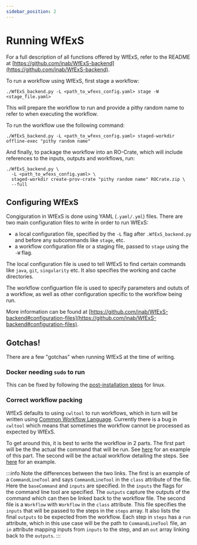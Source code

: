 ```yaml
---
sidebar_position: 2
---
```


# Running WfExS

For a full description of all functions offered by WfExS, refer to the README at [https://github.com/inab/WfExS-backend](https://github.com/inab/WfExS-backend).

To run a workflow using WfExS, first stage a workflow:
```shell
./WfExS_backend.py -L <path_to_wfexs_config.yaml> stage -W <stage_file.yaml>
```
This will prepare the workflow to run and provide a pithy random name to refer to when executing the workflow.

To run the workflow use the following command:
```shell
./WfExS_backend.py -L <path_to_wfexs_config.yaml> staged-workdir offline-exec "pithy random name"
```

And finally, to package the workflow into an RO-Crate, which will include references to the inputs, outputs and workflows, run:
```shell
./WfExS_backend.py \
  -L <path_to_wfexs_config.yaml> \
  staged-workdir create-prov-crate "pithy random name" ROCrate.zip \
  --full
```

## Configuring WfExS

Congiguration in WfExS is done using YAML (`.yaml/.yml`) files. There are two main configuration files to write in order to run WfExS:
* a local configuration file, specified by the `-L` flag after `.WfExS_backend.py` and before any subcommands like `stage`, etc.
* a workflow configuration file or a staging file, passed to `stage` using the `-W` flag.

The local configuration file is used to tell WfExS to find certain commands like `java`, `git`, `singularity` etc. It also specifies the working and cache directories.

The workflow configuartion file is used to specify parameters and oututs of a workflow, as well as other configuration specific to the workflow being run.

More information can be found at [https://github.com/inab/WfExS-backend#configuration-files](https://github.com/inab/WfExS-backend#configuration-files).

## Gotchas!

There are a few "gotchas" when running WfExS at the time of writing.

### Docker needing `sudo` to run
This can be fixed by following the [post-installation steps](https://docs.docker.com/engine/install/linux-postinstall/#manage-docker-as-a-non-root-user) for linux.

### Correct workflow packing
WfExS defaults to using `cwltool` to run workflows, which in turn will be written using [Common Workflow Language](https://www.commonwl.org/user_guide/introduction/index.html). Currently there is a bug in `cwltool` which means that sometimes the workflow cannot be processed as expected by WfExS.

To get around this, it is best to write the workflow in 2 parts. The first part will be the the actual the command that will be run. See [here](https://raw.githubusercontent.com/inab/ipc_workflows/cosifer-20210322/cosifer/cwl/cosifer.cwl) for an example of this part. The second will be the actual workflow detailing the steps. See [here](https://raw.githubusercontent.com/inab/ipc_workflows/cosifer-20210322/cosifer/cwl/cosifer-workflow.cwl) for an example.

:::info Note the differences between the two links.
The first is an example of a `CommandLineTool` and says `CommandLineTool` in the `class` attribute of the file. Here the `baseCommand` and `inputs` are specified. In the `inputs` the flags for the command line tool are specified. The `outputs` capture the outputs of the command which can then be linked back to the workflow file. The second file is a `Workflow` with `Workflow` in the `class` attribute. This file specifies the `inputs` that will be passed to the steps in the `steps` array. It also lists the final `outputs` to be expected from the workflow. Each step in `steps` has a `run` attribute, which in this use case will be the path to `CommandLineTool` file, an `in` attribute mapping inputs from `inputs` to the step, and an `out` array linking back to the `outputs`.
:::
